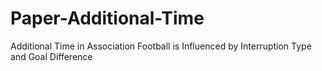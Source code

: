 # Paper-Additional-Time
Additional Time in Association Football is Influenced by Interruption Type and Goal Difference
